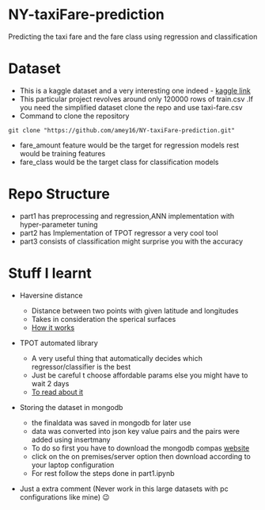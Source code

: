 # NY-taxiFare-prediction
Predicting the taxi fare and the fare class using regression and classification

# Dataset
- This is a kaggle dataset and a very interesting one indeed - [kaggle link](https://www.kaggle.com/c/new-york-city-taxi-fare-prediction/data) 
- This particular project revolves around only 120000 rows of train.csv .If you need the simplified dataset clone the repo and use taxi-fare.csv 
- Command to clone the repository
```
git clone "https://github.com/amey16/NY-taxiFare-prediction.git"
```
- fare_amount feature would be the target for regression models rest would be training features
- fare_class would be the target class for classification models

# Repo Structure
- part1 has preprocessing and regression,ANN implementation with hyper-parameter tuning
- part2 has Implementation of TPOT regressor a very cool tool
- part3 consists of classification might surprise you with the accuracy

# Stuff I learnt
- Haversine distance
    - Distance between two points with given latitude and longitudes 
    - Takes in consideration the sperical surfaces
    - [How it works](https://www.geeksforgeeks.org/haversine-formula-to-find-distance-between-two-points-on-a-sphere/)
- TPOT automated library
    - A very useful thing that automatically decides which regressor/classifier is the best
    - Just be careful t choose affordable params else you might have to wait 2 days 
    - [To read about it](http://epistasislab.github.io/tpot/using/)

- Storing the dataset in mongodb
    - the finaldata was saved in mongodb for later use
    - data was converted into json key value pairs and the pairs were added using insertmany 
    - To do so first you have to download the mongodb compas [website](https://www.mongodb.com/try/download/community)
    - click on the on premises/server option then download according to your laptop configuration 
    - For rest follow the steps done in part1.ipynb
    
- Just a extra comment (Never work in this large datasets with pc configurations like mine) :wink:

